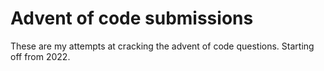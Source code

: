 # Advent of code submissions

These are my attempts at cracking the advent of code questions. Starting off from 2022.
